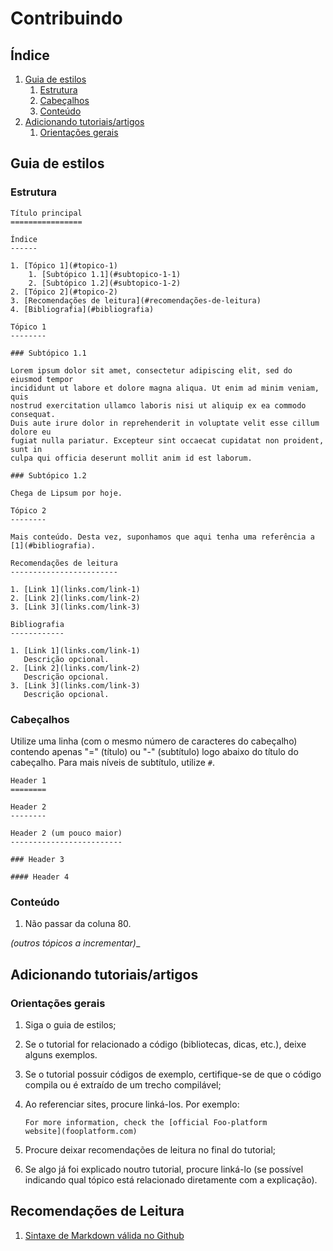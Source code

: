 Contribuindo
============

Índice
------

1. [Guia de estilos](#guia-de-estilos)
    1. [Estrutura](#estrutura)
    2. [Cabeçalhos](#cabeçalhos)
    3. [Conteúdo](#conteúdo)
2. [Adicionando tutoriais/artigos](#adicionando-tutoriaisartigos)
    1. [Orientações gerais](#orientações-gerais)

Guia de estilos
---------------

### Estrutura

```
Título principal
================

Índice
------

1. [Tópico 1](#topico-1)
    1. [Subtópico 1.1](#subtopico-1-1)
    2. [Subtópico 1.2](#subtopico-1-2)
2. [Tópico 2](#topico-2)
3. [Recomendações de leitura](#recomendações-de-leitura)
4. [Bibliografia](#bibliografia)

Tópico 1
--------

### Subtópico 1.1

Lorem ipsum dolor sit amet, consectetur adipiscing elit, sed do eiusmod tempor
incididunt ut labore et dolore magna aliqua. Ut enim ad minim veniam, quis
nostrud exercitation ullamco laboris nisi ut aliquip ex ea commodo consequat.
Duis aute irure dolor in reprehenderit in voluptate velit esse cillum dolore eu
fugiat nulla pariatur. Excepteur sint occaecat cupidatat non proident, sunt in
culpa qui officia deserunt mollit anim id est laborum.

### Subtópico 1.2

Chega de Lipsum por hoje.

Tópico 2
--------

Mais conteúdo. Desta vez, suponhamos que aqui tenha uma referência a
[1](#bibliografia).

Recomendações de leitura
------------------------

1. [Link 1](links.com/link-1)
2. [Link 2](links.com/link-2)
3. [Link 3](links.com/link-3)

Bibliografia
------------

1. [Link 1](links.com/link-1)
   Descrição opcional.
2. [Link 2](links.com/link-2)
   Descrição opcional.
3. [Link 3](links.com/link-3)
   Descrição opcional.
```

### Cabeçalhos

Utilize uma linha (com o mesmo número de caracteres do cabeçalho) contendo
apenas "=" (título) ou "-" (subtítulo) logo abaixo do título do cabeçalho.
Para mais níveis de subtítulo, utilize `#`.

```
Header 1
========

Header 2
--------

Header 2 (um pouco maior)
-------------------------

### Header 3

#### Header 4
```


### Conteúdo

1. Não passar da coluna 80.

_(outros tópicos a incrementar)__

Adicionando tutoriais/artigos
-----------------------------

### Orientações gerais

1. Siga o guia de estilos;
2. Se o tutorial for relacionado a código (bibliotecas, dicas, etc.), deixe
   alguns exemplos.
3. Se o tutorial possuir códigos de exemplo, certifique-se de que o código
   compila ou é extraído de um trecho compilável;
4. Ao referenciar sites, procure linká-los. Por exemplo:

   ```
   For more information, check the [official Foo-platform
   website](fooplatform.com)
   ```

5. Procure deixar recomendações de leitura no final do tutorial;
6. Se algo já foi explicado noutro tutorial, procure linká-lo (se possível
   indicando qual tópico está relacionado diretamente com a explicação).

Recomendações de Leitura
------------------------

1. [Sintaxe de Markdown válida no Github](https://github.com/adam-p/markdown-here/wiki/Markdown-Cheatsheet)
